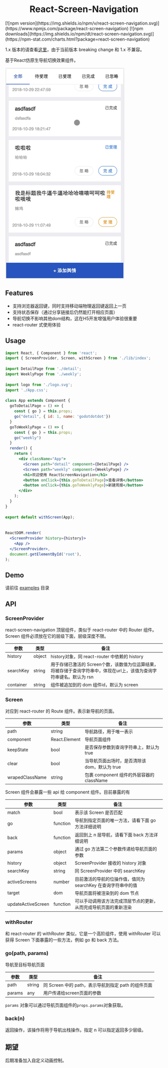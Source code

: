 <div align="center">
  <h1>React-Screen-Navigation</h1>
</div>
[![npm version](https://img.shields.io/npm/v/react-screen-navigation.svg)](https://www.npmjs.com/package/react-screen-navigation) [![npm downloads](https://img.shields.io/npm/dt/react-screen-navigation.svg)](https://npm-stat.com/charts.html?package=react-screen-navigation) 

1.x 版本的请查看[这里](https://github.com/GoDotDotDot/react-screen-navigation/tree/1.x)，由于当前版本 breaking change 和 1.x 不兼容。 

基于React仿原生导航切换效果组件。

![desc](./desc.gif)

## Features

- 支持浏览器返回键，同时支持移动端物理返回键返回上一页
- 支持状态保存（通过分享链接后仍然能打开相应页面）
- 导航切换不影响其他dom结构，这在H5开发增强用户体验很重要
- react-router 式使用体验

## Usage

```jsx
import React, { Component } from 'react';
import { ScreenProvider, Screen, withScreen } from './lib/index';

import DetailPage from './detail';
import WeeklyPage from './weekly';

import logo from './logo.svg';
import './App.css';

class App extends Component {
  goToDetailPage = () => {
    const { go } = this.props;
    go("detail", { id: 1, name: 'godotdotdot'})
  }
  goToWeeklyPage = () => {
    const { go } = this.props;
    go("weekly")
  }
  render() {
    return (
      <div className="App">
        <Screen path="detail" component={DetailPage} />
        <Screen path="weekly" component={WeeklyPage} />
        <h1>欢迎使用 ReactScreenNavigation</h1>
        <button onClick={this.goToDetailPage}>查看详情</button>
        <button onClick={this.goToWeeklyPage}>新建周报</button>
      </div>
    );
  }
}

export default withScreen(App);


ReactDOM.render(
  <ScreenProvider history={history}>
    <App />
  </ScreenProvider>,
  document.getElementById('root'),
);
```

## Demo

请前往 [examples](https://github.com/GoDotDotDot/react-screen-navigation/examples/create-react-app) 目录

## API

### ScreenProvider

react-screen-navigation 顶层组件，类似于 react-router 中的 Router 组件。Screen 组件必须放在它的层级下面，层级深度不限。

| 参数      | 类型   | 备注                                                         |
| --------- | ------ | ------------------------------------------------------------ |
| history   | object | history对象，同 react-router 中依赖的 history                |
| searchKey | string | 用于存储已激活的 Screen个数，该数值为位运算结果，将被存储于查询字符串中，体现在url上，该值为查询字符串键名。默认为 rsn |
| container | string | 组件被追加到的 dom 组件id，默认为 screen                     |



### Screen

对应到 react-router 的 Route 组件。表示新导航的页面。

| 参数            | 类型          | 备注                                          |
| --------------- | ------------- | --------------------------------------------- |
| path            | string        | 导航路径，用于唯一表示                        |
| component       | React.Element | 导航页面组件                                  |
| keepState       | bool          | 是否保存参数到查询字符串上，默认为 true       |
| clear           | bool          | 当导航页面出场时，是否清除该 dom，默认为 true |
| wrapedClassName | string        | 包裹 component 组件的外层容器的 className     |

Screen 组件会暴露一些 api 给 component 组件。目前暴露的有

| 参数               | 类型     | 备注                                                         |
| ------------------ | -------- | ------------------------------------------------------------ |
| match              | bool     | 表示该 Screen 是否匹配                                       |
| go                 | function | 导航到指定页面的唯一方法，请看下面 go 方法详细说明           |
| back               | function | 返回到上 n 层导航，请看下面 back 方法详细说明                |
| params             | object   | 通过 go 方法第二个参数传递给导航页面的参数                   |
| history            | object   | ScreenProvider 接收的 history 对象                           |
| searchKey          | string   | 同 ScreenProvider 中的 searchKey                             |
| activeScreens      | number   | 目前激活的导航的位操作值，值同为 searchKey 在查询字符串中的值 |
| target             | dom      | 导航页面将被渲染到的 dom 节点                                |
| updateActiveScreen | function | 可以手动调用该方法完成顶层节点的更新，从而完成导航页面的重新渲染 |



### withRouter

和 react-router 的 withRouter 类似，它是一个高阶组件，使用 withRouter 可以获得 Screen 下面暴露的一些方法，例如 go 和 back 方法。

### go(path, params)

导航至目标导航页面

| 参数   | 类型   | 备注                                                |
| ------ | ------ | --------------------------------------------------- |
| path   | string | 同 Screen 中的 path，表示导航到指定 path 的组件页面 |
| params | any    | 用户传递给screen页面的参数                          |

`params` 对象可以通过导航页面组件的`props.params`对象获取。

### back(n)

返回操作，该操作将用于导航出栈操作。指定 n 可以指定返回多少层级。

## 期望

后期准备加入自定义动画控制。



